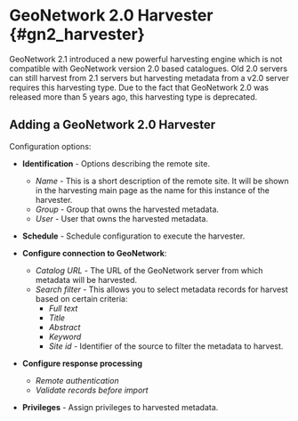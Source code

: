 # GeoNetwork 2.0 Harvester {#gn2_harvester}

GeoNetwork 2.1 introduced a new powerful harvesting engine which is not compatible with GeoNetwork version 2.0 based catalogues. Old 2.0 servers can still harvest from 2.1 servers but harvesting metadata from a v2.0 server requires this harvesting type. Due to the fact that GeoNetwork 2.0 was released more than 5 years ago, this harvesting type is deprecated.

## Adding a GeoNetwork 2.0 Harvester

Configuration options:

- **Identification** - Options describing the remote site.
    - *Name* - This is a short description of the remote site. It will be shown in the harvesting main page as the name for this instance of the harvester.
    - *Group* - Group that owns the harvested metadata.
    - *User* - User that owns the harvested metadata.
- **Schedule** - Schedule configuration to execute the harvester.
- **Configure connection to GeoNetwork**:
    - *Catalog URL* - The URL of the GeoNetwork server from which metadata will be harvested.
    - *Search filter* - This allows you to select metadata records for harvest based on certain criteria:
        - *Full text*
        - *Title*
        - *Abstract*
        - *Keyword*
        - *Site id* - Identifier of the source to filter the metadata to harvest.

- **Configure response processing**
    - *Remote authentication*
    - *Validate records before import*

- **Privileges** - Assign privileges to harvested metadata.
